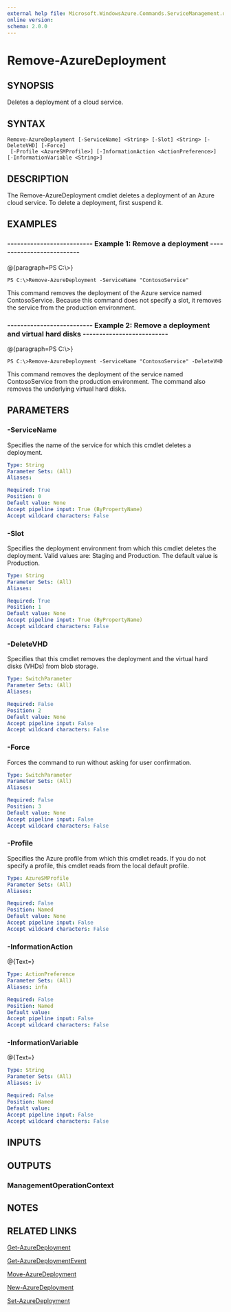 ```yaml
---
external help file: Microsoft.WindowsAzure.Commands.ServiceManagement.dll-Help.xml
online version: 
schema: 2.0.0
---
```


# Remove-AzureDeployment
## SYNOPSIS
Deletes a deployment of a cloud service.

## SYNTAX

```
Remove-AzureDeployment [-ServiceName] <String> [-Slot] <String> [-DeleteVHD] [-Force]
 [-Profile <AzureSMProfile>] [-InformationAction <ActionPreference>] [-InformationVariable <String>]
```

## DESCRIPTION
The Remove-AzureDeployment cmdlet deletes a deployment of an Azure cloud service.
To delete a deployment, first suspend it.

## EXAMPLES

### --------------------------  Example 1: Remove a deployment  --------------------------
@{paragraph=PS C:\\\>}

```
PS C:\>Remove-AzureDeployment -ServiceName "ContosoService"
```

This command removes the deployment of the Azure service named ContosoService.
Because this command does not specify a slot, it removes the service from the production environment.

### --------------------------  Example 2: Remove a deployment and virtual hard disks  --------------------------
@{paragraph=PS C:\\\>}

```
PS C:\>Remove-AzureDeployment -ServiceName "ContosoService" -DeleteVHD
```

This command removes the deployment of the service named ContosoService from the production environment.
The command also removes the underlying virtual hard disks.

## PARAMETERS

### -ServiceName
Specifies the name of the service for which this cmdlet deletes a deployment.

```yaml
Type: String
Parameter Sets: (All)
Aliases: 

Required: True
Position: 0
Default value: None
Accept pipeline input: True (ByPropertyName)
Accept wildcard characters: False
```

### -Slot
Specifies the deployment environment from which this cmdlet deletes the deployment.
Valid values are: Staging and Production.
The default value is Production.

```yaml
Type: String
Parameter Sets: (All)
Aliases: 

Required: True
Position: 1
Default value: None
Accept pipeline input: True (ByPropertyName)
Accept wildcard characters: False
```

### -DeleteVHD
Specifies that this cmdlet removes the deployment and the virtual hard disks (VHDs) from blob storage.

```yaml
Type: SwitchParameter
Parameter Sets: (All)
Aliases: 

Required: False
Position: 2
Default value: None
Accept pipeline input: False
Accept wildcard characters: False
```

### -Force
Forces the command to run without asking for user confirmation.

```yaml
Type: SwitchParameter
Parameter Sets: (All)
Aliases: 

Required: False
Position: 3
Default value: None
Accept pipeline input: False
Accept wildcard characters: False
```

### -Profile
Specifies the Azure profile from which this cmdlet reads.
If you do not specify a profile, this cmdlet reads from the local default profile.

```yaml
Type: AzureSMProfile
Parameter Sets: (All)
Aliases: 

Required: False
Position: Named
Default value: None
Accept pipeline input: False
Accept wildcard characters: False
```

### -InformationAction
@{Text=}

```yaml
Type: ActionPreference
Parameter Sets: (All)
Aliases: infa

Required: False
Position: Named
Default value: 
Accept pipeline input: False
Accept wildcard characters: False
```

### -InformationVariable
@{Text=}

```yaml
Type: String
Parameter Sets: (All)
Aliases: iv

Required: False
Position: Named
Default value: 
Accept pipeline input: False
Accept wildcard characters: False
```

## INPUTS

## OUTPUTS

### ManagementOperationContext

## NOTES

## RELATED LINKS

[Get-AzureDeployment]()

[Get-AzureDeploymentEvent]()

[Move-AzureDeployment]()

[New-AzureDeployment]()

[Set-AzureDeployment]()

